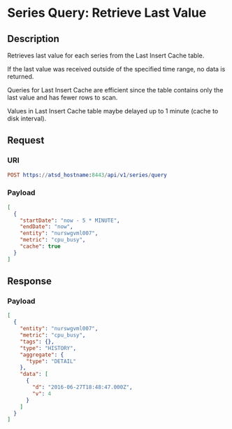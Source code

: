 # Series Query: Retrieve Last Value

## Description

Retrieves last value for each series from the Last Insert Cache table.

If the last value was received outside of the specified time range, no data is returned.

Queries for Last Insert Cache are efficient since the table contains only the last value and has fewer rows to scan.

Values in Last Insert Cache table maybe delayed up to 1 minute (cache to disk interval).

## Request

### URI

```elm
POST https://atsd_hostname:8443/api/v1/series/query
```

### Payload

```json
[
  {
    "startDate": "now - 5 * MINUTE",
    "endDate": "now",
    "entity": "nurswgvml007",
    "metric": "cpu_busy",
    "cache": true
  }
]
```

## Response

### Payload

```json
[
  {
    "entity": "nurswgvml007",
    "metric": "cpu_busy",
    "tags": {},
    "type": "HISTORY",
    "aggregate": {
      "type": "DETAIL"
    },
    "data": [
      {
        "d": "2016-06-27T18:48:47.000Z",
        "v": 4
      }
    ]
  }
]
```
